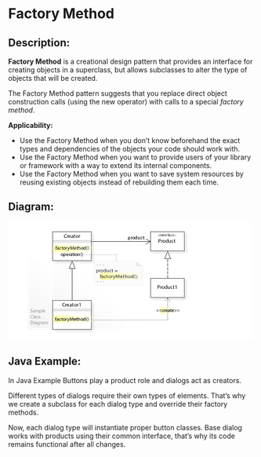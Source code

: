 # Factory Method

## Description:
**Factory Method** is a creational design pattern that provides an interface for creating objects in a superclass, but allows subclasses to alter the type of objects that will be created.

The Factory Method pattern suggests that you replace direct object construction calls (using the new operator) with calls to a special *factory method*. 

**Applicability:**
* Use the Factory Method when you don’t know beforehand the exact types and dependencies of the objects your code should work with.
* Use the Factory Method when you want to provide users of your library or framework with a way to extend its internal components.
* Use the Factory Method when you want to save system resources by reusing existing objects instead of rebuilding them each time.

## Diagram:

![alt text](img/factory-method.jpg)

## Java Example:

In Java Example Buttons play a product role and dialogs act as creators.

Different types of dialogs require their own types of elements. That’s why we create a subclass for each dialog type and override their factory methods.

Now, each dialog type will instantiate proper button classes. Base dialog works with products using their common interface, that’s why its code remains functional after all changes.

 